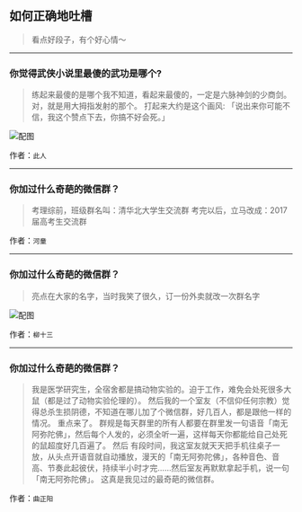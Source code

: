 ## 如何正确地吐槽

> 看点好段子，有个好心情～


 
---

### 你觉得武侠小说里最傻的武功是哪个?

> 练起来最傻的是哪个我不知道，看起来最傻的，一定是六脉神剑的少商剑。
> 对，就是用大拇指发射的那个。
> 打起来大约是这个画风:
> 「说出来你可能不信，我这个赞点下去，你搞不好会死。」



![配图](http://pic2.zhimg.com/70/v2-fa80d9f0775502659d8efe75d3d89a21_b.jpg)


作者：`此人`

---

### 你加过什么奇葩的微信群？

> 考理综前，班级群名叫：清华北大学生交流群
> 考完以后，立马改成：2017 届高考生交流群


作者：`河童`

---

### 你加过什么奇葩的微信群？

> 亮点在大家的名字，当时我笑了很久，订一份外卖就改一次群名字



![配图](http://pic4.zhimg.com/70/v2-bdb31cf382d612bcac0ebf041db59e73_b.jpg)


作者：`柳十三`

---

### 你加过什么奇葩的微信群？

> 我是医学研究生，全宿舍都是搞动物实验的。迫于工作，难免会处死很多大鼠（都是过了动物实验伦理的）。
> 然后我的一个室友（不信仰任何宗教）觉得总杀生损阴德，不知道在哪儿加了个微信群，好几百人，都是跟他一样的情况。
> 重点来了。
> 群规是每天群里的所有人都要在群里发一句语音「南无阿弥陀佛」，然后每个人发的，必须全听一遍，这样每天你都能给自己处死的鼠超度好几百遍了。
> 然后 有段时间，我这室友就天天把手机往桌子一放，从头点开语音就自动播放，漫天的「南无阿弥陀佛」，各种音色、音高、节奏此起彼伏，持续半小时才完……然后室友再默默拿起手机，说一句「南无阿弥陀佛」。
> 这真是我见过的最奇葩的微信群。


作者：`曲正阳`